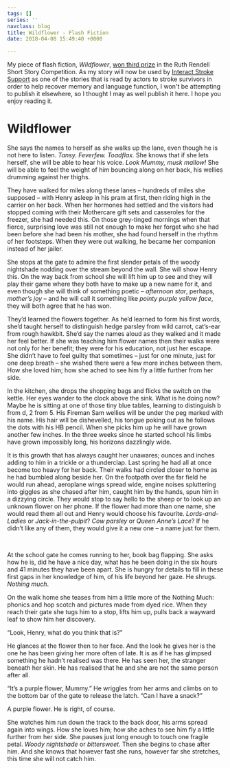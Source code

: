 ```yaml
---
tags: []
series: ''
navclass: blog
title: Wildflower - Flash Fiction
date: 2018-04-08 15:49:40 +0000

---
```

My piece of flash fiction, _Wildflower_, [won third prize](https://chloebanks.co.uk/posts/third-prize---ruth-rendell-short-story-competition/) in the Ruth Rendell Short Story Competition. As my story will now be used by [Interact Stroke Support](http://www.interactstrokesupport.org/) as one of the stories that is read by actors to stroke survivors in order to help recover memory and language function, I won't be attempting to publish it elsewhere, so I thought I may as well publish it here. I hope you enjoy reading it.

# Wildflower

She says the names to herself as she walks up the lane, even though he is not here to listen. _Tansy. Feverfew. Toadflax._ She knows that if she lets herself, she will be able to hear his voice. _Look Mummy, musk mallow!_ She will be able to feel the weight of him bouncing along on her back, his wellies drumming against her thighs.

They have walked for miles along these lanes – hundreds of miles she supposed – with Henry asleep in his pram at first, then riding high in the carrier on her back. When her hormones had settled and the visitors had stopped coming with their Mothercare gift sets and casseroles for the freezer, she had needed this. On those grey-tinged mornings when that fierce, surprising love was still not enough to make her forget who she had been before she had been his mother, she had found herself in the rhythm of her footsteps. When they were out walking, he became her companion instead of her jailer.

She stops at the gate to admire the first slender petals of the woody nightshade nodding over the stream beyond the wall. She will show Henry this. On the way back from school she will lift him up to see and they will play their game where they both have to make up a new name for it, and even though she will think of something poetic – _afternoon star_, perhaps, _mother’s joy_ – and he will call it something like _pointy purple yellow face_, they will both agree that he has won.

They’d learned the flowers together. As he’d learned to form his first words, she’d taught herself to distinguish hedge parsley from wild carrot, cat’s-ear from rough hawkbit. She’d say the names aloud as they walked and it made her feel better. If she was teaching him flower names then their walks were not only for her benefit; they were for his education, not just her escape. She didn’t have to feel guilty that sometimes – just for one minute, just for one deep breath – she wished there were a few more inches between them. How she loved him; how she ached to see him fly a little further from her side.

In the kitchen, she drops the shopping bags and flicks the switch on the kettle. Her eyes wander to the clock above the sink. What is he doing now? Maybe he is sitting at one of those tiny blue tables, learning to distinguish b from d, 2 from 5. His Fireman Sam wellies will be under the peg marked with his name. His hair will be dishevelled, his tongue poking out as he follows the dots with his HB pencil. When she picks him up he will have grown another few inches. In the three weeks since he started school his limbs have grown impossibly long, his horizons dazzlingly wide.

It is this growth that has always caught her unawares; ounces and inches adding to him in a trickle or a thunderclap. Last spring he had all at once become too heavy for her back. Their walks had circled closer to home as he had bumbled along beside her. On the footpath over the far field he would run ahead, aeroplane wings spread wide, engine noises spluttering into giggles as she chased after him, caught him by the hands, spun him in a dizzying circle. They would stop to say hello to the sheep or to look up an unknown flower on her phone. If the flower had more than one name, she would read them all out and Henry would choose his favourite. _Lords-and-Ladies_ or _Jack-in-the-pulpit_? _Cow parsley_ or _Queen Anne’s Lace_? If he didn’t like any of them, they would give it a new one – a name just for them. 

 

At the school gate he comes running to her, book bag flapping. She asks how he is, did he have a nice day, what has he been doing in the six hours and 41 minutes they have been apart. She is hungry for details to fill in these first gaps in her knowledge of him, of his life beyond her gaze. He shrugs. _Nothing much_.

On the walk home she teases from him a little more of the Nothing Much: phonics and hop scotch and pictures made from dyed rice. When they reach their gate she tugs him to a stop, lifts him up, pulls back a wayward leaf to show him her discovery.

“Look, Henry, what do you think that is?”

He glances at the flower then to her face. And the look he gives her is the one he has been giving her more often of late. It is as if he has glimpsed something he hadn’t realised was there. He has seen her, the stranger beneath her skin. He has realised that he and she are not the same person after all.

“It’s a purple flower, Mummy.” He wriggles from her arms and climbs on to the bottom bar of the gate to release the latch. “Can I have a snack?”

A purple flower. He is right, of course.

She watches him run down the track to the back door, his arms spread again into wings. How she loves him; how she aches to see him fly a little further from her side. She pauses just long enough to touch one fragile petal. _Woody nightshade_ or _bittersweet_. Then she begins to chase after him. And she knows that however fast she runs, however far she stretches, this time she will not catch him. 

 

 

 